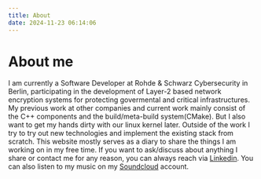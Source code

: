 ```yaml
---
title: About 
date: 2024-11-23 06:14:06
---
```


# About me

I am currently a Software Developer at Rohde & Schwarz Cybersecurity in Berlin, participating in the development of Layer-2 based network encryption systems for protecting govermental and critical infrastructures. My previous work at other companies and current work mainly consist of the C++ components and the build/meta-build system(CMake). But I also want to get my hands dirty with our linux kernel later. Outside of the work I try to try out new technologies and implement the existing stack from scratch. This website mostly serves as a diary to share the things I am working on in my free time. If you want to ask/discuss about anything I share or contact me for any reason, you can always reach via [Linkedin](https://www.linkedin.com/masiltureli). You can also listen to my music on my [Soundcloud](https://soundcloud.com/asilt) account.
